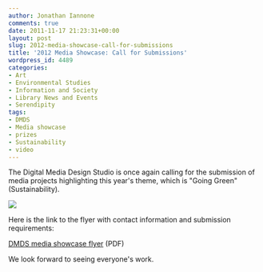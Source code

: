 ```yaml
---
author: Jonathan Iannone
comments: true
date: 2011-11-17 21:23:31+00:00
layout: post
slug: 2012-media-showcase-call-for-submissions
title: '2012 Media Showcase: Call for Submissions'
wordpress_id: 4489
categories:
- Art
- Environmental Studies
- Information and Society
- Library News and Events
- Serendipity
tags:
- DMDS
- Media showcase
- prizes
- Sustainability
- video
---
```


The Digital Media Design Studio is once again calling for the submission of media projects highlighting this year's theme, which is "Going Green" (Sustainability).

[![](http://www.lib.neu.edu/snippets/wp-content/uploads/2011/11/showcaseflyer_text_big.jpg-234x300.jpg)](http://www.lib.neu.edu/snippets/wp-content/uploads/2011/11/showcaseflyer_text_big.jpg.jpeg)

Here is the link to the flyer with contact information and submission requirements:

[DMDS media showcase flyer](http://www.lib.neu.edu/snippets/wp-content/uploads/2011/11/showcaseflyer_text_big.pdf) (PDF)

We look forward to seeing everyone's work.

